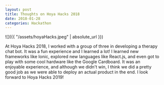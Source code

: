 ```yaml
---
layout: post
title: Thoughts on Hoya Hacks 2018
date: 2018-01-28
categories: Hackathon
---
```


![]({{ "/assets/hoyaHacks.jpeg" | absolute_url }})


At Hoya Hacks 2018, I worked with a group of three in developing a therapy chat bot. It was a fun experience and I learned a lot! I learned new frameworks like Ionic, explored new languages like React.js, and even got to play with some cool hardware like the Google Cardboard. It was an enjoyable experience, and although we didn't win, I think we did a pretty good job as we were able to deploy an actual product in the end. I look forward to Hoya Hacks 2019!
